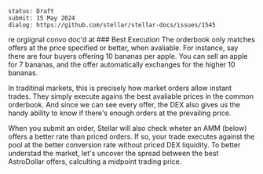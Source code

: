~~~
status: Draft
submit: 15 May 2024
dialog: https://github.com/stellar/stellar-docs/issues/1545
~~~

re orgiignal convo doc'd at ### Best Execution
The orderbook only matches offers at the price specified or better, when avaliable. For instance, say there are four buyers offering 10 bananas per apple. You can sell an apple for 7 bananas, and the offer automatically exchanges for the higher 10 bananas.

In traditinal markets, this is precisely how market orders allow instant trades. They simply execute agains the best avaliable prices in the common orderbook. And since we can see every offer, the DEX also gives us the handy ability to know if there's enough orders at the prevailing price.

When you submit an order, Stellar will also check wheter an AMM (below) offers a better rate than priced orders. If so, your trade executes against the pool at the better conversion rate without priced DEX liquidity. To better understad the market, let's uncover the spread between the best AstroDollar offers, calculting a midpoint trading price.
